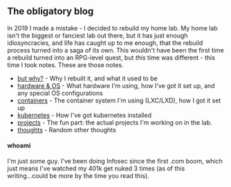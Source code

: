 ## The obligatory blog

In 2019 I made a mistake - I decided to rebuild my home lab. My home lab isn't the biggest or 
fanciest lab out there, but it has just enough idiosyncracies, and life has caught up to me enough, that the rebuild 
process turned into a saga of its own. This wouldn't have been the first time a rebuild turned into an RPG-level 
quest, but *this* time was different - this time I took notes. These are those notes.

* [but why?](/why.md) - Why I rebuilt it, and what it used to be
* [hardware & OS](/lab/hardware.md) - What hardware I'm using, how I've got it set up, and any special OS configurations
* [containers](/lab/lxd.md) - The container system I'm using (LXC/LXD), how I got it set up
* [kubernetes](/lab/kubernetes.md) - How I've got kubernetes installed
* [projects](/projects/index.md) - The fun part: the actual projects I'm working on in the lab.
* [thoughts](/thoughts/index.md) - Random other thoughts

#### whoami

I'm just some guy. I've been doing Infosec since the first .com boom, which just means I've watched my 
401k get nuked 3 times (as of this writing...could be more by the time you read this).
